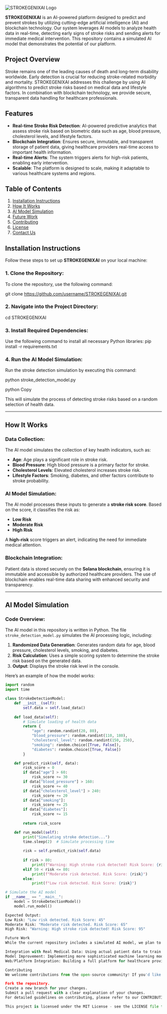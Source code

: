 ![STROKEGENIXAI Logo](https://kaleidoscopic-froyo-6981b3.netlify.app/images/logo.png)


**STROKEGENIXAI** is an AI-powered platform designed to predict and prevent strokes by utilizing cutting-edge artificial intelligence (AI) and blockchain technology. Our system leverages AI models to analyze health data in real-time, detecting early signs of stroke risks and sending alerts for immediate medical intervention. This repository contains a simulated AI model that demonstrates the potential of our platform.

## **Project Overview**
Stroke remains one of the leading causes of death and long-term disability worldwide. Early detection is crucial for reducing stroke-related morbidity and mortality. STROKEGENIXAI addresses this challenge by using AI algorithms to predict stroke risks based on medical data and lifestyle factors. In combination with blockchain technology, we provide secure, transparent data handling for healthcare professionals.

## **Features**
- **Real-time Stroke Risk Detection**: AI-powered predictive analytics that assess stroke risk based on biometric data such as age, blood pressure, cholesterol levels, and lifestyle factors.
- **Blockchain Integration**: Ensures secure, immutable, and transparent storage of patient data, giving healthcare providers real-time access to important health information.
- **Real-time Alerts**: The system triggers alerts for high-risk patients, enabling early intervention.
- **Scalable**: The platform is designed to scale, making it adaptable to various healthcare systems and regions.

## **Table of Contents**
1. [Installation Instructions](#installation-instructions)
2. [How It Works](#how-it-works)
3. [AI Model Simulation](#ai-model-simulation)
4. [Future Work](#future-work)
5. [Contributing](#contributing)
6. [License](#license)
7. [Contact Us](#contact-us)

## **Installation Instructions**

Follow these steps to set up **STROKEGENIXAI** on your local machine:

### 1. Clone the Repository:
To clone the repository, use the following command:

git clone https://github.com/username/STROKEGENIXAI.git

### 2. Navigate into the Project Directory:
cd STROKEGENIXAI

### 3. Install Required Dependencies:
Use the following command to install all necessary Python libraries:
pip install -r requirements.txt


### 4. Run the AI Model Simulation:
Run the stroke detection simulation by executing this command:

python stroke_detection_model.py

python
Copy

This will simulate the process of detecting stroke risks based on a random selection of health data.

---

## **How It Works**

### **Data Collection**:
The AI model simulates the collection of key health indicators, such as:
- **Age**: Age plays a significant role in stroke risk.
- **Blood Pressure**: High blood pressure is a primary factor for stroke.
- **Cholesterol Levels**: Elevated cholesterol increases stroke risk.
- **Lifestyle Factors**: Smoking, diabetes, and other factors contribute to stroke probability.

### **AI Model Simulation**:
The AI model processes these inputs to generate a **stroke risk score**. Based on the score, it classifies the risk as:
- **Low Risk**
- **Moderate Risk**
- **High Risk**

A **high-risk** score triggers an alert, indicating the need for immediate medical attention.

### **Blockchain Integration**:
Patient data is stored securely on the **Solana blockchain**, ensuring it is immutable and accessible by authorized healthcare providers. The use of blockchain enables real-time data sharing with enhanced security and transparency.

---

## **AI Model Simulation**

### **Code Overview**:
The AI model in this repository is written in Python. The file `stroke_detection_model.py` simulates the AI processing logic, including:
1. **Randomized Data Generation**: Generates random data for age, blood pressure, cholesterol levels, smoking, and diabetes.
2. **Risk Calculation**: Uses a simple scoring system to determine the stroke risk based on the generated data.
3. **Output**: Displays the stroke risk level in the console.

Here’s an example of how the model works:

```python
import random
import time

class StrokeDetectionModel:
    def __init__(self):
        self.data = self.load_data()
    
    def load_data(self):
        # Simulate loading of health data
        return {
            "age": random.randint(20, 80),
            "blood_pressure": random.randint(110, 180),
            "cholesterol_level": random.randint(150, 250),
            "smoking": random.choice([True, False]),
            "diabetes": random.choice([True, False])
        }

    def predict_risk(self, data):
        risk_score = 0
        if data["age"] > 60:
            risk_score += 30
        if data["blood_pressure"] > 160:
            risk_score += 40
        if data["cholesterol_level"] > 240:
            risk_score += 20
        if data["smoking"]:
            risk_score += 25
        if data["diabetes"]:
            risk_score += 15
        
        return risk_score

    def run_model(self):
        print("Simulating stroke detection...")
        time.sleep(2)  # Simulate processing time
        
        risk = self.predict_risk(self.data)
        
        if risk > 80:
            print(f"Warning: High stroke risk detected! Risk Score: {risk}")
        elif 50 < risk <= 80:
            print(f"Moderate risk detected. Risk Score: {risk}")
        else:
            print(f"Low risk detected. Risk Score: {risk}")

# Simulate the AI model
if __name__ == "__main__":
    model = StrokeDetectionModel()
    model.run_model()

Expected Output:
Low Risk: "Low risk detected. Risk Score: 45"
Moderate Risk: "Moderate risk detected. Risk Score: 65"
High Risk: "Warning: High stroke risk detected! Risk Score: 95"

Future Work
While the current repository includes a simulated AI model, we plan to implement the following in future versions:

Integration with Real Medical Data: Using actual patient data to train the AI model.
Model Improvement: Implementing more sophisticated machine learning models for better accuracy.
Web/Platform Integration: Building a full platform for healthcare providers to interact with the AI model and manage patient data.

Contributing
We welcome contributions from the open-source community! If you'd like to contribute, please follow these steps:

Fork the repository.
Create a new branch for your changes.
Submit a pull request with a clear explanation of your changes.
For detailed guidelines on contributing, please refer to our CONTRIBUTING.md file.

This project is licensed under the MIT License - see the LICENSE file for details.







